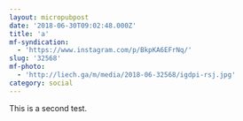 ```yaml
---
layout: micropubpost
date: '2018-06-30T09:02:48.000Z'
title: 'a'
mf-syndication:
  - 'https://www.instagram.com/p/BkpKA6EFrNq/'
slug: '32568'
mf-photo:
  - 'http://liech.ga/m/media/2018-06-32568/igdpi-rsj.jpg'
category: social
---
```

This is a second test.

